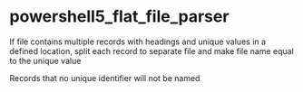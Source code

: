 # powershell5_flat_file_parser
If file contains multiple records with headings and unique values in a defined location, split each record to separate file and make file name equal to the unique value

Records that no unique identifier will not be named
